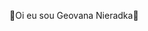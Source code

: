 :cherry_blossom:Oi eu sou Geovana Nieradka:cherry_blossom:
<!-- :maple_leaf:meu e mail È :geovana.nieradka@escola.pr.gov.br.Caso precise me mandar algo.:new_moon:
